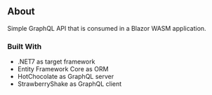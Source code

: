 ## About

Simple GraphQL API that is consumed in a Blazor WASM application.

### Built With

* .NET7 as target framework
* Entity Framework Core as ORM
* HotChocolate as GraphQL server
* StrawberryShake as GraphQL client